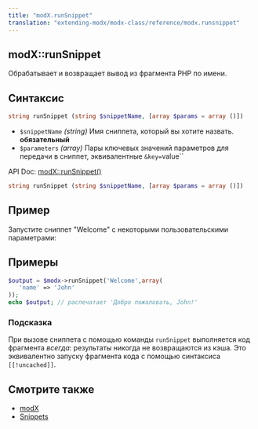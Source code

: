 ```yaml
---
title: "modX.runSnippet"
translation: "extending-modx/modx-class/reference/modx.runsnippet"
---
```


## modX::runSnippet

Обрабатывает и возвращает вывод из фрагмента PHP по имени.

## Синтаксис

``` php
string runSnippet (string $snippetName, [array $params = array ()])
```

- `$snippetName` _(string)_ Имя сниппета, который вы хотите назвать. **обязательный**
- `$parameters` _(array)_ Пары ключевых значений параметров для передачи в сниппет, эквивалентные `&key=`value``

API Doc: [modX::runSnippet()](http://api.modx.com/revolution/2.2/db_core_model_modx_modx.class.html#%5CmodX::runSnippet())

``` php
string runSnippet (string $snippetName, [array $params = array ()])
```

## Пример

Запустите сниппет "Welcome" с некоторыми пользовательскими параметрами:

## Примеры

``` php
$output = $modx->runSnippet('Welcome',array(
   'name' => 'John'
));
echo $output; // распечатает 'Добро пожаловать, John!'
```

### Подсказка

При вызове сниппета с помощью команды `runSnippet` выполняется код фрагмента _всегда_: результаты никогда не возвращаются из кэша. Это эквивалентно запуску фрагмента кода с помощью синтаксиса `[[!uncached]]`.

## Смотрите также

- [modX](extending-modx/core-model/modx "modX")
- [Snippets](extending-modx/snippets "Snippets")
